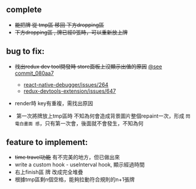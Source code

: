 ## complete
-  ~~能把牌 從 tmp區  移回 下方dropping區~~
-  ~~下方dropping區 , 牌已經0張時，可以重新放上牌~~

## bug to fix:
- ~~找出redux dev tool開發時 store面板上沒顯示出值的原因~~
[@see commit_080aa7](080aa7e3766a225ab8b9151b3704d64a1a0be7bc)  

  -  [react-native-debugger/issues/264](https://github.com/jhen0409/react-native-debugger/issues/264)  
  -  [redux-devtools-extension/issues/647](https://github.com/zalmoxisus/redux-devtools-extension/issues/647)
- render時 key有重複，需找出原因
-  第一次將牌放上tmp區時 不知為何會造成背景圖片整個repaint一次，形成 `閃電白畫面 感`，只有第一次會，後面就不會發生，不知為何

## feature to implement: 
- ~~time travel功能~~ 有不完美的地方，但已做出來
- write a custom hook - useInterval hook, 顯示經過時間
- 右上finish區 牌 改成完全堆疊
- 根據tmp區剩n個空格，能夠拉動符合規則的n+1張牌

